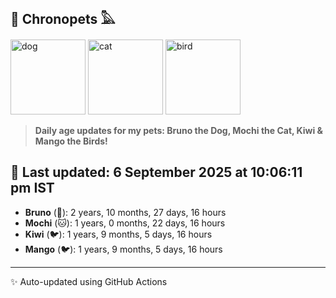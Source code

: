 ## 🐾 Chronopets 𓅓

<img src="https://media.giphy.com/media/3oriO0OEd9QIDdllqo/giphy.gif" width="120" height="120" alt="dog"> <img src="https://media.giphy.com/media/OmK8lulOMQ9XO/giphy.gif" width="120" height="120" alt="cat"> <img src="https://media.giphy.com/media/1dMNq7sH2v5i/giphy.gif" width="120" height="120" alt="bird"> 

> **Daily age updates for my pets: Bruno the Dog, Mochi the Cat, Kiwi & Mango the Birds!**

## 📅 Last updated: 6 September 2025 at 10:06:11 pm IST

- **Bruno** (🐶): 2 years, 10 months, 27 days, 16 hours
- **Mochi** (🐱): 1 years, 0 months, 22 days, 16 hours
- **Kiwi** (🐦): 1 years, 9 months, 5 days, 16 hours
- **Mango** (🐦): 1 years, 9 months, 5 days, 16 hours

---
✨ Auto-updated using GitHub Actions
